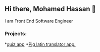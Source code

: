 ## Hi there, Mohamed Hassan 👋 
I am Front End Software Engineer
### Projects:
*[quiz app](https://iscadeeye.github.io/Triva-quiz-app/)
*[Pig latin translator app.](https://iscadeeye.github.io/pig-latin-translator-app/)


